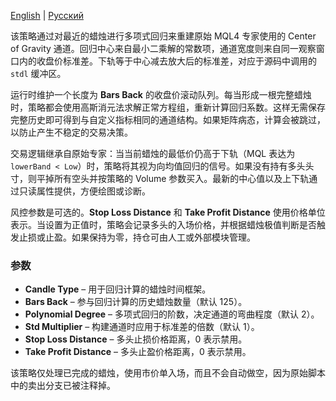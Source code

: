 [English](README.md) | [Русский](README_ru.md)

该策略通过对最近的蜡烛进行多项式回归来重建原始 MQL4 专家使用的 Center of Gravity 通道。回归中心来自最小二乘解的常数项，通道宽度则来自同一观察窗口内的收盘价标准差。下轨等于中心减去放大后的标准差，对应于源码中调用的 `stdl` 缓冲区。

运行时维护一个长度为 **Bars Back** 的收盘价滚动队列。每当形成一根完整蜡烛时，策略都会使用高斯消元法求解正常方程组，重新计算回归系数。这样无需保存完整历史即可得到与自定义指标相同的通道结构。如果矩阵病态，计算会被跳过，以防止产生不稳定的交易决策。

交易逻辑继承自原始专家：当当前蜡烛的最低价仍高于下轨（MQL 表达为 `lowerBand < Low`）时，策略将其视为向均值回归的信号。如果没有持有多头头寸，则平掉所有空头并按策略的 Volume 参数买入。最新的中心值以及上下轨通过只读属性提供，方便绘图或诊断。

风控参数是可选的。**Stop Loss Distance** 和 **Take Profit Distance** 使用价格单位表示。当设置为正值时，策略会记录多头的入场价格，并根据蜡烛极值判断是否触发止损或止盈。如果保持为零，持仓可由人工或外部模块管理。

### 参数
- **Candle Type** – 用于回归计算的蜡烛时间框架。
- **Bars Back** – 参与回归计算的历史蜡烛数量（默认 125）。
- **Polynomial Degree** – 多项式回归的阶数，决定通道的弯曲程度（默认 2）。
- **Std Multiplier** – 构建通道时应用于标准差的倍数（默认 1）。
- **Stop Loss Distance** – 多头止损价格距离，0 表示禁用。
- **Take Profit Distance** – 多头止盈价格距离，0 表示禁用。

该策略仅处理已完成的蜡烛，使用市价单入场，而且不会自动做空，因为原始脚本中的卖出分支已被注释掉。
